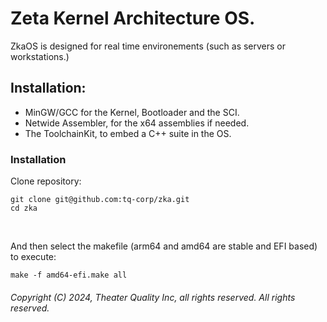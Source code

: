 <!-- README of ZkaOS -->

# Zeta Kernel Architecture OS.

ZkaOS is designed for real time environements (such as servers or workstations.)

## Installation:

- MinGW/GCC for the Kernel, Bootloader and the SCI.
- Netwide Assembler, for the x64 assemblies if needed.
- The ToolchainKit, to embed a C++ suite in the OS.

### Installation

Clone repository:

```
git clone git@github.com:tq-corp/zka.git
cd zka
```

</br>

And then select the makefile (arm64 and amd64 are stable and EFI based) to execute:

```
make -f amd64-efi.make all
```

###### Copyright (C) 2024, Theater Quality Inc, all rights reserved. All rights reserved.
